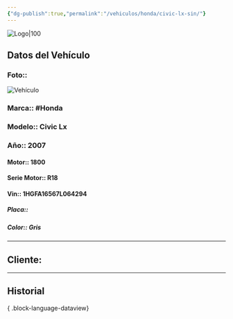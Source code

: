 ```yaml
---
{"dg-publish":true,"permalink":"/vehiculos/honda/civic-lx-sin/"}
---
```


![Logo|100](http://drive.google.com/uc?export=view&id=137fl3TIZ0-PU8b-Pt0bsjclwHub_u78G)

## Datos del Vehículo 
### Foto:: 
![Vehículo](http://drive.google.com/uc?export=view&id=1GF555XZ8VBUBtzp1qQsdrGXFZs6GGJv5)

### Marca:: #Honda 
### Modelo:: Civic Lx
### Año:: 2007
#### Motor:: 1800
#### Serie Motor:: R18
#### Vin:: 1HGFA16567L064294
##### Placa:: 
##### Color:: Gris
---

## Cliente:



---

## Historial


{ .block-language-dataview} 